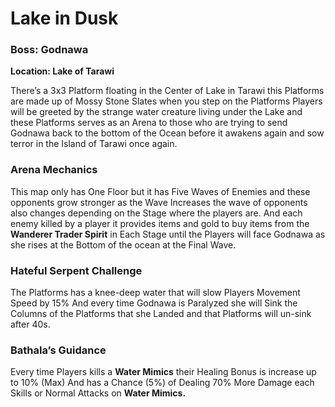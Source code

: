 # Lake in Dusk

### **Boss: Godnawa**

**Location: Lake of Tarawi**

There’s a 3x3 Platform floating in the Center of Lake in Tarawi this Platforms are made up of Mossy Stone Slates when you step on the Platforms Players will be greeted by the strange water creature living under the Lake and these Platforms serves as an Arena to those who are trying to send Godnawa back to the bottom of the Ocean before it awakens again and sow terror in the Island of Tarawi once again.

### **Arena Mechanics**

This map only has One Floor but it has Five Waves of Enemies and these opponents grow stronger as the Wave Increases the wave of opponents also changes depending on the Stage where the players are. And each enemy killed by a player it provides items and gold to buy items from the **Wanderer Trader Spirit** in Each Stage until the Players will face Godnawa as she rises at the Bottom of the ocean at the Final Wave.

### **Hateful Serpent Challenge**

The Platforms has a knee-deep water that will slow Players Movement Speed by 15% And every time Godnawa is Paralyzed she will Sink the Columns of the Platforms that she Landed and that Platforms will un-sink after 40s.

### **Bathala’s Guidance**

Every time Players kills a **Water Mimics** their Healing Bonus is increase up to 10% (Max) And has a Chance (5%) of Dealing 70% More Damage each Skills or Normal Attacks on **Water Mimics.**
